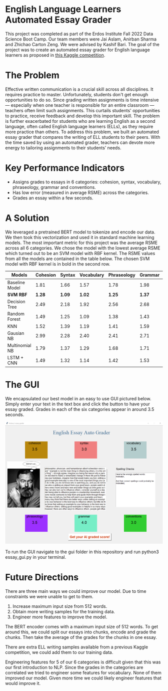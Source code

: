 # English Language Learners Automated Essay Grader #

This project was completed as part of the Erdos Institute Fall 2022 Data Science Boot Camp. Our team members were Jai Aslam, Anirban Sharma and Zhichao Carton Zeng. We were advised by Kashif Bari. The goal of the project was to create an automated essay grader for English language learners as proposed in [this Kaggle competition](https://www.kaggle.com/competitions/feedback-prize-english-language-learning/data).

# The Problem

Effective written communication is a crucial skill across all disciplines. It requires practice to master. Unfortunately, students don't get enough opportunities to do so. Since grading written assignments is time intensive — especially when one teacher is responsible for an entire classroom — teachers often limit such assignments. This curtails students' opportunities to practice, receive feedback and develop this important skill. The problem is further exacerbated for students who are learning English as a second language, often called English language learners (ELLs), as they require more practice than others. To address this problem, we built an automated essay grader that compares the writing of ELL students to their peers. With the time saved by using an automated grader, teachers can devote more energy to tailoring assignments to their students’ needs. 

# Key Performance Indicators 

* Assigns grades to essays in 6 categories: cohesion, syntax, vocabulary, phraseology, grammar and conventions. 
* Has low error (measured in average RSME) across the categories.
* Grades an essay within a few seconds.


# A Solution

We leveraged a pretrained BERT model to tokenize and encode our data. We then took this vectorization and used it in standard machine learning models. The most important metric for this project was the average RSME across all 6 categories. We chose the model with the lowest average RSME which turned out to be an SVM model with RBF kernel. The RSME values from all the models are contained in the table below. The chosen SVM model with RBF kernel is in bold in the second row. 

Models         | Cohesion     | Syntax    | Vocabulary | Phraseology | Grammar | Conventions |
---------------|--------------|--------   |------------|-------------|---------|-------------|
Baseline Model | 1.81         | 1.66      | 1.57       | 1.78        | 1.98    | 1.83        |
**SVM RBF**    | **1.28**     | **1.09**  | **1.02**   | **1.25**    | **1.37**| **1.11**    |
Decision Tree  | 2.49         | 2.18      | 1.92       | 2.56        | 2.68    | 2.37        |
Random Forest  | 1.49         | 1.25      | 1.09       | 1.38        | 1.43    | 1.31        |
KNN            | 1.52         | 1.39      | 1.19       | 1.41        | 1.59    | 1.29        |
Gausian NB     | 2.99         | 2.28      | 2.40       | 2.41        | 2.71    | 2.32        |
Multinomial NB | 1.79         | 1.37      | 1.29       | 1.68        | 1.71    | 1.36        |
LSTM + CNN     | 1.49         | 1.32      | 1.14       | 1.42        | 1.53    | 1.45        |

# The GUI

We encapsulated our best model in an easy to use GUI pictured below. Simply enter your text in the text box and click the button to have your essay graded. Grades in each of the six categories appear in around 3.5 seconds. 

![Screenshot](documents/images/guiexample.png)

To run the GUI navigate to the gui folder in this repository and run python3 essay_gui.py in your terminal. 

# Future Directions

There are three main ways we could improve our model. Due to time constraints we were unable to get to them. 

1. Increase maximum input size from 512 words. 
2. Obtain more writing samples for the training data.
3. Engineer more features to improve the model.

The BERT encoder comes with a maximum input size of 512 words. To get around this, we could split our essays into chunks, encode and grade the chunks. Then take the average of the grades for the chunks in one essay. 

There are extra ELL writing samples available from a previous Kaggle competition, we could add them to our training data.

Engineering features for 5 of our 6 categories is difficult given that this was our first introduction to NLP. Since the grades in the categories are correlated we tried to engineer some features for vocabulary. None of them improved our model. Given more time we could likely engineer features that would improve it.


